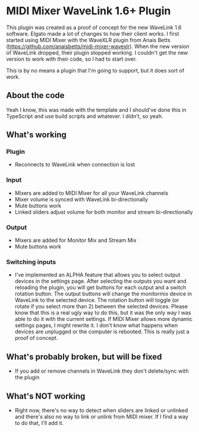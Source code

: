 # MIDI Mixer WaveLink 1.6+ Plugin 

This plugin was created as a proof of concept for the new WaveLink 1.6 software. Elgato made a lot of changes to how their client works. I first started using MIDI Mixer with the WaveXLR plugin from Anais Betts (https://github.com/anaisbetts/midi-mixer-wavexlr). When the new version of WaveLink dropped, their plugin stopped working. I couldn't get the new version to work with their code, so I had to start over.

This is by no means a plugin that I'm going to support, but it does sort of work.

## About the code

Yeah I know, this was made with the template and I should've done this in TypeScript and use build scripts and whatever. I didn't, so yeah.

## What's working

### Plugin
- Reconnects to WaveLink when connection is lost

### Input
- Mixers are added to MIDI Mixer for all your WaveLink channels
- Mixer volume is synced with WaveLink bi-directionally
- Mute buttons work
- Linked sliders adjust volume for both monitor and stream bi-directionally

### Output
- Mixers are added for Monitor Mix and Stream Mix
- Mute buttons work

### Switching inputs
- I've implemented an ALPHA feature that allows you to select output devices in the settings page. After selecting the outputs you want and reloading the plugin, you will get buttons for each output and a switch rotation button. The output buttons will change the monitormix device in WaveLink to the selected device. The rotation button will toggle (or rotate if you select more than 2) between the selected devices.
Please know that this is a real ugly way to do this, but it was the only way I was able to do it with the current settings. If MIDI Mixer allows more dynamic settings pages, I might rewrite it. I don't know what happens when devices are unplugged or the computer is rebooted. This is really just a proof of concept.

## What's probably broken, but will be fixed
- If you add or remove channels in WaveLink they don't delete/sync with the plugin

## What's NOT working
- Right now, there's no way to detect when sliders are linked or unlinked and there's also no way to link or unlink from MIDI mixer. If I find a way to do that, I'll add it.
